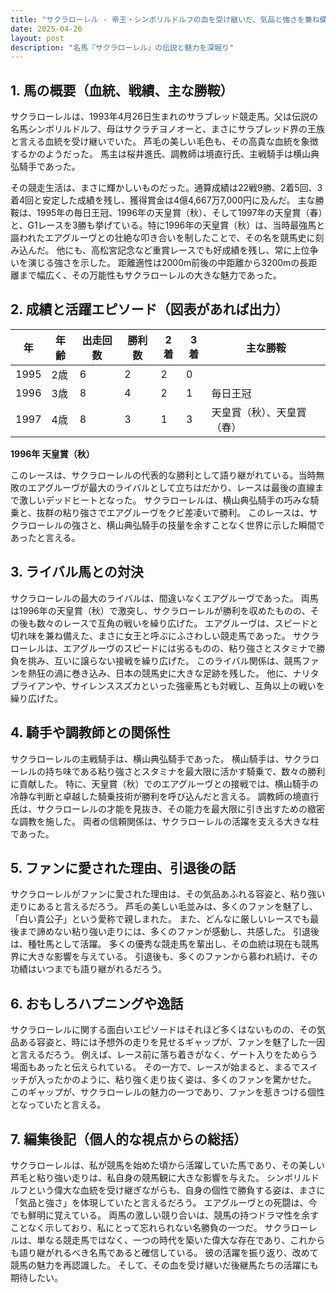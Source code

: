 ```yaml
---
title: "サクラローレル - 帝王・シンボリルドルフの血を受け継いだ、気品と強さを兼ね備えた名馬"
date: 2025-04-26
layout: post
description: "名馬『サクラローレル』の伝説と魅力を深堀り"
---
```


## 1. 馬の概要（血統、戦績、主な勝鞍）

サクラローレルは、1993年4月26日生まれのサラブレッド競走馬。父は伝説の名馬シンボリルドルフ、母はサクラチヨノオーと、まさにサラブレッド界の王族と言える血統を受け継いでいた。  芦毛の美しい毛色も、その高貴な血統を象徴するかのようだった。  馬主は桜井進氏、調教師は境直行氏、主戦騎手は横山典弘騎手であった。

その競走生活は、まさに輝かしいものだった。通算成績は22戦9勝、2着5回、3着4回と安定した成績を残し、獲得賞金は4億4,667万7,000円に及んだ。  主な勝鞍は、1995年の毎日王冠、1996年の天皇賞（秋）、そして1997年の天皇賞（春）と、G1レースを3勝も挙げている。特に1996年の天皇賞（秋）は、当時最強馬と謳われたエアグルーヴとの壮絶な叩き合いを制したことで、その名を競馬史に刻み込んだ。  他にも、高松宮記念など重賞レースでも好成績を残し、常に上位争いを演じる強さを示した。  距離適性は2000m前後の中距離から3200mの長距離まで幅広く、その万能性もサクラローレルの大きな魅力であった。


## 2. 成績と活躍エピソード（図表があれば出力）

| 年 | 年齢 | 出走回数 | 勝利数 | 2着 | 3着 | 主な勝鞍 |
|---|---|---|---|---|---|---|
| 1995 | 2歳 | 6 | 2 | 2 | 0 |  |
| 1996 | 3歳 | 8 | 4 | 2 | 1 | 毎日王冠 |
| 1997 | 4歳 | 8 | 3 | 1 | 3 | 天皇賞（秋）、天皇賞（春） |


**1996年 天皇賞（秋）**

このレースは、サクラローレルの代表的な勝利として語り継がれている。当時無敗のエアグルーヴが最大のライバルとして立ちはだかり、レースは最後の直線まで激しいデッドヒートとなった。  サクラローレルは、横山典弘騎手の巧みな騎乗と、抜群の粘り強さでエアグルーヴをクビ差凌いで勝利。  このレースは、サクラローレルの強さと、横山典弘騎手の技量を余すことなく世界に示した瞬間であったと言える。


## 3. ライバル馬との対決

サクラローレルの最大のライバルは、間違いなくエアグルーヴであった。  両馬は1996年の天皇賞（秋）で激突し、サクラローレルが勝利を収めたものの、その後も数々のレースで互角の戦いを繰り広げた。  エアグルーヴは、スピードと切れ味を兼ね備えた、まさに女王と呼ぶにふさわしい競走馬であった。  サクラローレルは、エアグルーヴのスピードには劣るものの、粘り強さとスタミナで勝負を挑み、互いに譲らない接戦を繰り広げた。  このライバル関係は、競馬ファンを熱狂の渦に巻き込み、日本の競馬史に大きな足跡を残した。  他に、ナリタブライアンや、サイレンススズカといった強豪馬とも対戦し、互角以上の戦いを繰り広げた。


## 4. 騎手や調教師との関係性

サクラローレルの主戦騎手は、横山典弘騎手であった。  横山騎手は、サクラローレルの持ち味である粘り強さとスタミナを最大限に活かす騎乗で、数々の勝利に貢献した。  特に、天皇賞（秋）でのエアグルーヴとの接戦では、横山騎手の冷静な判断と卓越した騎乗技術が勝利を呼び込んだと言える。  調教師の境直行氏は、サクラローレルの才能を見抜き、その能力を最大限に引き出すための緻密な調教を施した。  両者の信頼関係は、サクラローレルの活躍を支える大きな柱であった。


## 5. ファンに愛された理由、引退後の話

サクラローレルがファンに愛された理由は、その気品あふれる容姿と、粘り強い走りにあると言えるだろう。  芦毛の美しい毛並みは、多くのファンを魅了し、「白い貴公子」という愛称で親しまれた。  また、どんなに厳しいレースでも最後まで諦めない粘り強い走りには、多くのファンが感動し、共感した。  引退後は、種牡馬として活躍。  多くの優秀な競走馬を輩出し、その血統は現在も競馬界に大きな影響を与えている。  引退後も、多くのファンから慕われ続け、その功績はいつまでも語り継がれるだろう。


## 6. おもしろハプニングや逸話

サクラローレルに関する面白いエピソードはそれほど多くはないものの、その気品ある容姿と、時には予想外の走りを見せるギャップが、ファンを魅了した一因と言えるだろう。  例えば、レース前に落ち着きがなく、ゲート入りをためらう場面もあったと伝えられている。  その一方で、レースが始まると、まるでスイッチが入ったかのように、粘り強く走り抜く姿は、多くのファンを驚かせた。  このギャップが、サクラローレルの魅力の一つであり、ファンを惹きつける個性となっていたと言える。


## 7. 編集後記（個人的な視点からの総括）

サクラローレルは、私が競馬を始めた頃から活躍していた馬であり、その美しい芦毛と粘り強い走りは、私自身の競馬観に大きな影響を与えた。  シンボリルドルフという偉大な血統を受け継ぎながらも、自身の個性で勝負する姿は、まさに「気品と強さ」を体現していたと言えるだろう。  エアグルーヴとの死闘は、今でも鮮明に覚えている。  両馬の激しい競り合いは、競馬の持つドラマ性を余すことなく示しており、私にとって忘れられない名勝負の一つだ。  サクラローレルは、単なる競走馬ではなく、一つの時代を築いた偉大な存在であり、これからも語り継がれるべき名馬であると確信している。  彼の活躍を振り返り、改めて競馬の魅力を再認識した。  そして、その血を受け継いだ後継馬たちの活躍にも期待したい。
